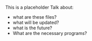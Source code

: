 This is a placeholder
Talk about:
- what are these files?
- what will be updated?
- what is the future?
- What are the necessary programs?
